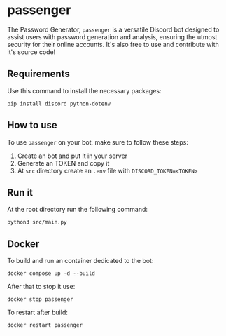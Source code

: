 # passenger

The Password Generator, `passenger` is a versatile Discord bot designed to assist users with password generation and analysis, ensuring the utmost security for their online accounts. It's also free to use and contribute with it's source code!

## Requirements

Use this command to install the necessary packages:

    pip install discord python-dotenv

## How to use

To use `passenger` on your bot, make sure to follow these steps:

1. Create an bot and put it in your server
2. Generate an TOKEN and copy it
3. At `src` directory create an `.env` file with `DISCORD_TOKEN=<TOKEN>`

## Run it

At the root directory run the following command:

    python3 src/main.py

## Docker

To build and run an container dedicated to the bot:

    docker compose up -d --build 

After that to stop it use:
    
    docker stop passenger

To restart after build:

    docker restart passenger

